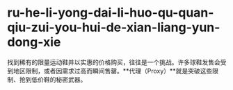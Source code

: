 # ru-he-li-yong-dai-li-huo-qu-quan-qiu-zui-you-hui-de-xian-liang-yun-dong-xie
找到稀有的限量运动鞋并以实惠的价格购买，往往是一个挑战。许多球鞋发售会受到地区限制，或者因需求过高而瞬间售罄。**代理（Proxy）**就是突破这些限制、抢到低价鞋的秘密武器。
